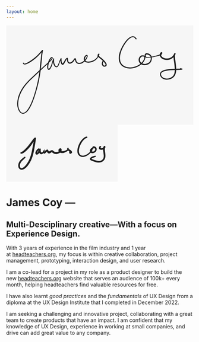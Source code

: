 ```yaml
---
layout: home
---
```

<div class='written-name'>
<svg xmlns="http://www.w3.org/2000/svg" direction="ltr" width="552.42" height="294.47" viewBox="4604.57 302.06 552.42 294.47" stroke-linecap="round" stroke-linejoin="round" style="background-color: #F6F6F6;"><defs><g>
					<pattern id="hash_pattern" width="8" height="8" patternUnits="userSpaceOnUse" strokelinecap="round" stroke="white">
						<line x1="0.66" y1="2" x2="2" y2="0.66"/>
						<line x1="3.33" y1="4.66" x2="4.66" y2="3.33"/>
						<line x1="6" y1="7.33" x2="7.33" y2="6"/>
					</pattern>
					<mask id="hash_mask">
						<rect x="-100%" y="-100%" width="200%" height="200%" fill="url(#hash_pattern)"/>
					</mask>
				</g><style/></defs><path d="M1.5658,0.3628 Q1.8607,1.2333 2.93,1.4586 T6.4103,0.8929 13.52,-2.4746 23.96,-9.024 34.72,-17.2741 43.39,-25.3781 49.59,-32.0378 53.55,-36.5831 55.17,-38.3457 55.55,-38.5384 55.87,-38.7805 56.25,-38.9307 56.65,-38.9787 57.05,-38.9213 57.42,-38.7623 57.74,-38.5126 57.98,-38.1892 58.13,-37.8142 58.18,-37.4131 58.12,-37.0132 57.66,-35.1614 56.65,-29.7958 55.32,-18.8919 53.61,-1.0092 51.06,22.2175 47.02,47.4656 41.19,72.5575 34.45,95.7166 27.47,115.2566 20.13,130.9125 12.31,142.5718 3.43,149.129 -5.7119,148.8562 -12.9985,141.6375 -17.2084,130.2604 -18.1381,117.6432 -16.3657,104.8196 -12.1528,91.4994 -5.2207,77.5026 4.39,63.7794 15.40,51.4699 26.49,40.7527 37.39,30.6917 48.40,20.3728 59.49,10.0943 69.63,1.0607 77.20,-5.8675 81.76,-10.6772 84.05,-13.8966 83.56,-14.803 81.16,-12.4933 78.12,-7.1503 75.10,0.8317 73.56,9.4959 73.83,15.523 76.08,16.2618 79.09,12.6742 81.73,6.9629 84.18,-0.477 86.51,-8.2839 88.14,-12.6573 88.62,-13.505 88.80,-13.7722 89.03,-13.9852 89.32,-14.1295 89.63,-14.1952 89.95,-14.1778 90.25,-14.0786 90.52,-13.9043 90.73,-13.6667 90.88,-13.3821 90.94,-13.0699 90.80,-11.7864 90.62,-8.5731 90.79,-3.596 92.08,2.2448 94.60,7.032 97.10,9.3949 99.25,9.1779 101.34,6.8104 103.37,2.5209 105.56,-3.4289 107.97,-9.3117 109.83,-13.0578 110.54,-14.3272 110.73,-14.5518 110.98,-14.7192 111.26,-14.8179 111.55,-14.8413 111.84,-14.7877 112.11,-14.6608 112.33,-14.4693 112.50,-14.2262 112.60,-13.948 112.62,-13.6537 112.71,-11.7079 112.81,-7.98 113.24,-3.9572 114.46,-0.2972 116.47,0.3418 119.03,-2.8151 122.15,-8.0655 125.60,-13.2089 129.05,-15.6553 131.33,-14.4753 132.02,-10.8831 132.50,-6.8397 133.79,-3.6106 136.14,-1.9594 139.19,-2.2236 142.79,-4.2515 146.11,-7.466 148.74,-11.1003 151.53,-14.3042 154.42,-13.7144 155.92,-9.7501 156.77,-5.9963 158.81,-2.8929 162.44,-1.1006 167.60,-1.0684 172.95,-2.8233 177.77,-5.9933 181.93,-10.1534 185.13,-14.8665 187.23,-19.2487 186.53,-20.8601 184.04,-18.9204 182.25,-15.2423 181.70,-10.7819 183.67,-6.8148 189.00,-4.6741 196.73,-4.9249 204.99,-7.4484 212.14,-11.4437 217.23,-16.787 220.50,-22.3716 222.74,-25.6091 223.13,-25.2501 223.11,-22.4479 225.21,-19.3352 229.34,-16.105 235.06,-11.3663 240.66,-5.4315 244.69,0.3079 246.11,5.5033 244.07,9.309 239.27,10.5799 234.28,8.3389 231.64,3.2806 232.86,-3.9559 235.36,-8.7956 236.83,-8.7943 237.39,-7.4419 236.35,-6.4082 235.00,-6.9694 235.00,-8.4328 236.35,-8.9913 237.39,-7.9557 236.03,-3.5053 234.84,2.0159 236.30,5.5439 239.07,7.3174 242.02,5.9766 241.92,2.1014 238.15,-3.0467 232.81,-8.5539 226.97,-13.2484 222.21,-17.1747 219.65,-20.7981 219.22,-24.1415 221.04,-27.2849 223.80,-28.117 224.49,-25.5819 222.70,-21.1025 219.14,-15.0319 213.59,-9.0114 205.91,-4.4935 196.77,-1.6066 187.62,-1.5717 180.87,-5.0367 178.37,-10.9439 179.30,-16.7744 181.85,-21.1083 185.06,-23.8665 188.03,-24.4055 189.79,-22.2999 189.52,-18.3105 187.34,-13.4114 183.95,-8.187 179.45,-3.4708 173.98,0.2216 167.49,2.2797 160.92,1.8643 156.12,-1.0342 153.68,-5.2969 152.79,-9.3825 151.36,-9.2599 148.47,-5.0679 144.39,-1.1057 139.33,1.2758 134.39,0.9329 130.80,-2.1788 129.27,-6.4525 129.07,-11.152 129.25,-13.5097 128.06,-11.4192 125.01,-6.4188 121.95,-0.8668 119.18,3.245 116.53,5.1493 113.70,4.0593 111.33,0.6961 110.21,-3.7316 110.05,-8.1444 110.41,-12.3006 110.73,-14.5518 110.98,-14.7192 111.26,-14.8179 111.55,-14.8413 111.84,-14.7877 112.11,-14.6608 112.33,-14.4693 112.50,-14.2262 112.60,-13.948 112.62,-13.6537 112.57,-13.3635 111.87,-12.0885 110.03,-8.4626 107.72,-2.6545 105.55,3.5991 103.17,8.6439 99.95,11.7015 95.86,11.798 91.90,8.6169 89.06,2.884 87.86,-3.5635 87.92,-8.8538 88.39,-12.3762 88.80,-13.7722 89.03,-13.9852 89.32,-14.1295 89.63,-14.1952 89.95,-14.1778 90.25,-14.0786 90.52,-13.9043 90.73,-13.6667 90.88,-13.3821 90.94,-13.0699 90.93,-12.7513 90.46,-11.8925 88.85,-7.5866 86.58,0.3128 84.15,8.0824 81.35,14.3401 78.06,18.7424 74.32,19.9235 71.24,16.4789 70.44,9 72.24,-0.2903 75.57,-8.7138 79.18,-14.5399 82.62,-17.607 85.41,-17.8745 86.61,-15.808 85.92,-12.7478 83.40,-9.1767 78.80,-4.1708 71.31,2.9219 61.31,12.0478 50.32,22.4054 39.37,32.818 28.58,42.9063 17.70,53.5315 6.98,65.5913 -2.362,78.9203 -9.1466,92.4535 -13.298,105.2632 -15.1101,117.4562 -14.3958,129.2784 -10.8817,139.7102 -5.0555,146.2308 2.23,146.6914 9.95,140.8179 17.52,129.6528 24.79,114.2857 31.70,94.9196 38.30,71.8972 43.93,46.9829 47.83,21.8689 50.35,-1.328 52.12,-19.3262 53.55,-30.4461 54.96,-36.4754 55.87,-38.7805 56.25,-38.9307 56.65,-38.9787 57.05,-38.9213 57.42,-38.7623 57.74,-38.5126 57.98,-38.1892 58.13,-37.8142 58.18,-37.4131 58.12,-37.0132 57.96,-36.6418 57.48,-36.3296 55.81,-34.4799 51.96,-29.864 45.66,-22.9816 36.77,-14.6066 25.70,-6.1723 14.71,0.5114 6.46,3.8275 1.53,3.6571 -0.757,1.6617 -1.3198,0.2453 -1.3132,-0.2785 -1.1066,-0.7598 -0.7316,-1.1255 -0.2452,-1.3198 0.27,-1.3132 0.75,-1.1066 1.12,-0.7316 1.27,-0.5077 1.56,0.3628 Z" fill="#1d1d1d" stroke-linecap="round" transform="matrix(1, 0, 0, 1, 4655.07, 413.62)" opacity="1"/><path d="M-2.3043,-0.4869 Q-3.2493,-1.9451 -4.4337,-2.983 T-7.1019,-4.5096 -10.6324,-4.8744 -15.2337,-3.3464 -21.5483,1.3813 -29.6712,10.6406 -38.5276,24.9439 -45.5296,42.4435 -47.5565,59.1923 -43.9643,72.0019 -35.4115,80.278 -23.2071,84.2586 -9.7294,83.8878 3.11,79.8056 13.62,73.168 20.67,65.1866 24.13,58.4008 24.36,54.5064 22.75,52.723 20.32,52.1096 17.64,52.4904 14.93,54.0827 12.49,56.9877 11.30,61.2748 12.14,66.4726 15.60,71.0438 21.39,73.7589 28.50,73.951 35.44,71.6684 40.34,67.749 42.82,62.1927 43.36,55.9246 41.60,51.0214 37.96,48.1685 33.87,46.6534 30.40,46.6893 28.54,49.1564 29.36,52.3908 32.18,53.9256 36.03,54.026 40.91,53.5058 46.33,52.5792 52.22,51.4277 58.31,49.9537 63.89,48.314 68.42,46.7953 71.44,45.4047 73.08,43.6888 74.44,42.7455 74.68,44.1705 73.94,46.796 74.40,49.6043 76.78,53.0616 81.45,56.3292 87.94,58.0581 95.14,57.8947 101.70,55.7772 106.78,52.2369 110.20,48.3395 112.18,45.206 112.87,43.4384 113.02,42.6476 113.39,42.2702 113.85,42.0023 114.36,41.862 114.89,41.8589 115.41,41.9933 115.87,42.256 116.25,42.629 116.51,43.087 116.65,43.5988 116.66,44.1294 115.82,46.3048 114.87,50.1063 115.02,55.952 116.28,66.0445 117.92,78.9601 118.55,92.0416 116.72,103.7479 110.99,113.1799 100.84,119.3178 88.18,120.8024 77.47,117.0173 71.61,109.6347 71.14,101.6549 76.19,95.4304 86.25,91.5315 99.71,89.3523 113.48,88.4384 124.56,88.2075 131.77,88.1693 134.97,88.0455 135.76,87.9204 136.16,88.0191 136.52,88.2167 136.81,88.4998 137.02,88.849 137.13,89.2405 137.14,89.6477 137.04,90.0429 136.84,90.399 136.56,90.6919 136.21,90.9015 133.24,90.2596 129.93,88.9056 129.78,87.5429 130.98,86.8804 132.05,87.7361 131.67,89.0534 130.31,89.2059 129.65,88.0053 130.50,86.9339 133.63,87.3139 136.16,88.0191 136.52,88.2167 136.81,88.4998 137.02,88.849 137.13,89.2405 137.14,89.6477 137.04,90.0429 136.84,90.399 136.56,90.6919 136.21,90.9015 135.82,91.0136 135.06,91.3448 131.87,91.7597 124.64,91.9808 113.71,92.242 100.28,93.0248 87.50,94.828 78.46,97.723 74.14,102.0926 74.31,108.0761 78.89,114.1391 87.98,117.4324 99.07,116.2196 107.90,111.1002 112.82,103.0124 114.32,92.2269 113.60,79.5208 111.90,66.5344 110.65,55.884 110.67,49.2412 112.07,44.6816 113.39,42.2702 113.85,42.0023 114.36,41.862 114.89,41.8589 115.41,41.9933 115.87,42.256 116.25,42.629 116.51,43.087 116.65,43.5988 116.66,44.1294 116.52,44.6427 116.43,45.3054 115.62,47.1763 113.24,50.9469 109.14,55.546 103.03,59.6822 95.26,62.1506 86.77,62.2433 78.85,59.8537 73.05,55.3066 70.20,50.074 69.92,45.6018 71.14,42.2768 72.81,40.2065 74.82,39.1735 76.91,40.1001 77.45,42.8631 76.46,45.2761 75.03,46.8768 72.75,48.2836 69.29,49.602 64.61,50.917 58.85,52.3477 52.62,53.6304 46.67,54.6402 41.12,55.5081 35.95,56.0864 31.46,55.9735 28.04,54.8141 25.92,52.5007 25.19,49.5367 25.83,46.3626 27.85,43.655 31.04,42.4506 35.27,43.0944 40.27,45.3559 44.65,49.6693 46.61,56.0578 45.77,63.533 42.55,70.2332 36.62,74.9859 28.39,77.6437 19.76,77.2296 12.59,73.4182 8.35,67.14 7.62,60.1965 9.60,54.4951 13.20,50.7341 17.32,48.895 21.44,48.9036 25.02,50.6535 27.12,54.1265 26.73,59.4344 22.86,67.0408 15.25,75.6254 4.08,82.759 -9.6183,87.1448 -24.2493,87.4854 -37.7471,82.8352 -47.2602,73.1996 -51.0768,58.9319 -48.7356,41.1923 -41.301,23.1906 -31.9721,8.5255 -23.2512,-1.0939 -16.0305,-6.0887 -10.305,-7.6528 -5.7553,-6.974 -2.2997,-4.9855 0.27,-2.3463 1.49,-0.6742 1.63,-0.0513 1.53,0.5793 1.19,1.1217 0.67,1.4934 0.05,1.6377 -0.5794,1.5326 -1.1218,1.1942 -1.3593,0.9712 -2.3043,-0.4869 Z" fill="#1d1d1d" stroke-linecap="round" transform="matrix(1, 0, 0, 1, 4987.83, 341.76)" opacity="1"/></svg>
<svg xmlns="http://www.w3.org/2000/svg" direction="ltr" width="299.5837841666844" height="153.69825356474678" viewBox="3802.789547343494 602.3146832692447 299.5837841666844 153.69825356474678" stroke-linecap="round" stroke-linejoin="round" style="background-color: #F6F6F6;" encoding="UTF-8&quot;"><defs><g>
					<pattern id="hash_pattern" width="8" height="8" patternUnits="userSpaceOnUse" strokelinecap="round" stroke="white">
						<line x1="0.6666666666666666" y1="2" x2="2" y2="0.6666666666666666"/>
						<line x1="3.333333333333333" y1="4.666666666666666" x2="4.666666666666666" y2="3.333333333333333"/>
						<line x1="6" y1="7.333333333333333" x2="7.333333333333333" y2="6"/>
					</pattern>
					<mask id="hash_mask">
						<rect x="-100%" y="-100%" width="200%" height="200%" fill="url(#hash_pattern)"/>
					</mask>
				</g><style/></defs><path d="M1.0931,-2.7419 Q2.8317,-3.4165 5.187,-5.3035 T10.7114,-10.39 17.2658,-17.3921 23.5426,-25.2078 28.9409,-32.6189 33.042,-37.9608 35.2209,-40.3359 36.023,-40.9788 36.5052,-41.339 37.0642,-41.5621 37.6619,-41.6328 38.2575,-41.5465 38.8105,-41.309 39.2832,-40.9364 39.6433,-40.4542 39.8664,-39.8952 39.9372,-39.2975 39.8509,-38.7019 39.2533,-34.4327 37.8293,-25.3731 35.7909,-13.3749 33.0268,0.643 28.9972,14.1778 23.4506,26.0069 16.7596,35.6578 9.1447,42.6554 1.1726,45.3446 -5.1304,42.5063 -7.8688,35.5146 -6.6989,27.3804 -2.6428,20.5758 4.3043,14.0448 9.7653,10.262 11.3619,11.0686 11.2276,12.8524 9.5282,13.4108 8.362,12.0545 9.1689,10.458 10.9526,10.5926 11.511,12.2919 7.1782,16.932 1.0947,22.8875 -2.1984,28.2566 -3.4762,34.2827 -2.3418,39.2527 0.8313,41.2243 6.1551,38.985 12.6941,32.7982 18.8052,23.8217 23.9263,12.6549 27.7893,-0.4109 30.6313,-14.2954 32.8401,-26.2795 34.3812,-34.2478 35.5864,-39.1844 36.5052,-41.339 37.0642,-41.5621 37.6619,-41.6328 38.2575,-41.5465 38.8105,-41.309 39.2832,-40.9364 39.6433,-40.4542 39.8664,-39.8952 39.9372,-39.2975 39.8509,-38.7019 39.6133,-38.1489 38.8956,-37.4194 36.898,-35.0513 33.0738,-29.6875 27.697,-21.9002 21.1926,-13.6483 14.1389,-6.344 7.4751,-0.897 2.497,1.6209 0.2254,2.1121 -0.6001,2.0376 -1.3342,1.6528 -1.8651,1.0164 -2.1121,0.2253 -2.0375,-0.6002 -1.6527,-1.3342 -1.0163,-1.8652 -0.6454,-2.0673 1.0931,-2.7419 Z" fill="#1d1d1d" stroke-linecap="round" transform="matrix(1, 0, 0, 1, 3842.9907, 678.614)" opacity="1"/><path d="M-0.2407,3.1136 Q-1.8452,4.8635 -2.8276,6.8051 T-4.1763,10.3271 -3.3438,9.9856 -1.4421,6.6115 -0.1246,3.582 1.1587,0.756 1.9607,-0.7281 2.2839,-1.1566 2.7069,-1.4869 3.2011,-1.6964 3.7326,-1.7709 4.2653,-1.7053 4.7628,-1.504 5.1913,-1.1809 5.5216,-0.7578 5.7311,-0.2637 5.8056,0.2679 5.6624,2.7179 6.0961,7.0419 8.6242,9.0786 11.8086,7.243 14.0264,4.5042 15.6241,5.5465 17.0548,5.6834 21.1041,1.9968 25.2774,2.1695 27.0954,5.5108 30.0203,5.4199 34.5538,3.1881 38.8501,4.2055 42.841,7.027 48.1547,7.9619 53.8049,6.6027 57.6618,3.2823 59.263,3.1608 62.8108,5.4558 68.2407,5.2242 72.4312,3.784 75.9493,1.8644 79.0397,0.2738 82.5909,0.6393 86.0538,2.6805 88.8562,5.3389 90.2001,8.5689 87.6143,11.7972 83.5162,12.0964 82.3618,8.3109 83.5457,4.8264 85.6478,4.3677 86.876,6.1343 85.7138,7.9449 83.5962,7.5641 83.1378,5.462 84.9046,4.234 86.7151,5.3961 86.0785,7.1135 83.3805,6.6653 79.1305,3.62 76.8401,-0.9332 78.975,-3.5772 81.132,-1.3449 80.6141,2.3653 77.9446,5.0932 73.9359,7.7129 68.951,9.7792 63.3317,10.7087 57.9255,9.7013 54.3151,6.6497 53.4157,2.8218 54.5827,-0.3874 58.1864,-2.1934 61.6877,0.0716 61.7834,4.325 59.9024,7.3353 57.3908,9.8336 54.1087,11.7647 49.9373,13.1076 45.4176,13.2667 41.3353,12.191 37.4342,9.5597 34.1439,8.8436 31.3822,10.8153 27.9739,11.7707 23.9188,9.5264 21.5732,5.482 22.4769,4.1153 21.8539,6.8159 17.8933,11.2635 13.5578,11.3552 12.003,6.928 14.1682,2.5374 16.1569,0.9464 16.1014,4.0225 15.0684,8.2255 12.0973,11.6679 7.9153,13.7661 4.3224,12.7714 1.7282,9.8039 0.8849,6.1574 1.5056,1.686 2.2839,-1.1566 2.7069,-1.4869 3.2011,-1.6964 3.7326,-1.7709 4.2653,-1.7053 4.7628,-1.504 5.1913,-1.1809 5.5216,-0.7578 5.7311,-0.2637 5.8056,0.2679 5.74,0.8006 4.9876,2.2604 3.6583,5.1852 2.1788,8.75 0.1026,12.289 -4.0879,14.7933 -8.1283,13.263 -8.5191,8.703 -6.3544,4.1743 -3.1271,0.2541 -1.0509,-1.5728 -0.369,-1.8552 0.3691,-1.8552 1.051,-1.5727 1.5728,-1.0508 1.8552,-0.3689 1.8552,0.3692 1.5727,1.051 1.3637,1.3638 -0.2407,3.1136 Z" fill="#1d1d1d" stroke-linecap="round" transform="matrix(1, 0, 0, 1, 3889.9682, 668.1746)" opacity="1"/><path d="M-1.2239,2.3594 Q-2.9717,2.8824 -4.7871,4.2905 T-8.8358,8.0892 -13.2053,13.7796 -17.1087,21.1873 -19.9655,29.4107 -21.0531,37.1709 -20.0149,43.4158 -17.1055,47.4941 -12.7955,49.3854 -7.6504,49.2902 -2.3568,47.5835 2.5165,44.7892 6.77,41.4473 9.8949,38.2506 11.848,34.8224 12.6334,35.1089 14.634,38.3162 19.1258,38.0481 22.4347,34.8957 22.5452,31.2123 20.0139,29.2636 18.3388,29.6994 17.6892,31.183 15.8188,31.616 14.7031,30.0537 15.7196,28.4251 17.6132,28.741 18.0459,30.6114 16.4834,31.7269 14.8549,30.7105 14.8474,27.7719 16.8273,25.0726 20.1059,24.499 23.6114,25.8561 26.127,28.6053 26.9397,32.112 26.3728,35.6809 24.7241,38.6522 22.0948,40.9432 18.5249,42.594 14.5206,43.0473 10.9305,41.6395 8.823,38.667 8.6121,35.239 10.6129,31.2719 14.1256,29.181 15.8962,31.7116 14.6354,36.3648 12.1305,40.3409 8.7441,43.904 4.1695,47.6178 -1.3003,50.8434 -7.6183,52.8676 -14.2477,52.7972 -20.1005,49.925 -23.9819,44.3182 -25.2565,36.6729 -24.0013,28.0117 -20.8059,19.184 -16.4291,11.2271 -11.4952,5.0671 -6.5425,0.8027 -2.3236,-1.3472 -0.1526,-1.8667 0.5734,-1.783 1.2121,-1.4279 1.6662,-0.8553 1.8667,-0.1526 1.783,0.5734 1.4278,1.2121 0.8552,1.6663 0.5239,1.8364 -1.2239,2.3594 Z" fill="#1d1d1d" stroke-linecap="round" transform="matrix(1, 0, 0, 1, 4019.5004, 636.2118)" opacity="1"/><path d="M0.1015,2.2667 Q-0.7791,2.7298 1.1642,3.5006 T5.8637,3.5076 10.0997,2.0398 11.8491,3.1437 12.1663,7.4808 12.6404,13.2443 13.4557,19.9643 13.6172,26.6921 12.0442,32.8554 8.0831,38.0357 2.1272,41.5757 -5.1623,42.6469 -12.8058,41.3079 -19.4713,39.0809 -24.4645,37.1362 -27.8077,34.3598 -26.8802,29.92 -22.4973,26.6351 -17.251,24.9107 -13.1554,24.238 -12.0513,25.5298 -12.8224,27.0441 -14.5165,26.9112 -15.042,25.2952 -13.75,24.1913 -12.2358,24.9626 -12.3687,26.6566 -15.9907,28.4943 -21.8724,30.9407 -22.8604,33.1392 -18.0838,34.9689 -11.982,37.023 -5.6578,38.3595 0.0937,37.7759 4.7834,35.2949 7.8827,31.617 9.134,26.7429 8.8838,20.5417 7.9574,13.6245 7.3705,7.2882 7.5297,2.3858 9.5829,-1.5913 12.7363,-2.0994 13.4576,1.8235 11.5174,5.4045 8.4059,7.1977 4.4478,8.1511 0.2341,7.8562 -3.0881,6.142 -3.6439,2.1269 -1.9604,-1.2545 -0.5996,-1.9229 0.1819,-2.006 0.9358,-1.7837 1.5471,-1.2898 1.923,-0.5995 2.006,0.182 1.7836,0.9358 1.2897,1.5472 0.982,1.8037 0.1015,2.2667 Z" fill="#1d1d1d" stroke-linecap="round" transform="matrix(1, 0, 0, 1, 4056.2819, 661.9231)" opacity="1"/></svg>
        </div>

# James Coy &mdash;
## Multi-Desciplinary creative&mdash;With a focus on Experience Design.
With 3 years of experience in the film industry and 1 year at [headteachers.org](http://headteachers.org/), my focus is within creative collaboration, project management, prototyping, interaction design, and user research.

I am a co-lead for a project in my role as a product designer to build the new [headteachers.org](http://headteachers.org/) website that serves an audience of 100k+ every month, helping headteachers find valuable resources for free.

I have also learnt *good practices* and the *fundamentals* of UX Design from a diploma at the UX Design Institute that I completed in December 2022.

I am seeking a challenging and innovative project, collaborating with a great team to create products that have an impact. I am confident that my knowledge of UX Design, experience in working at small companies, and drive can add great value to any company.